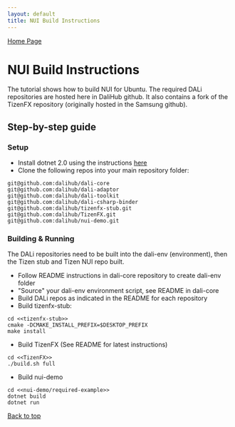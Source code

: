 ```yaml
---
layout: default
title: NUI Build Instructions
---
```

[ Home Page ]({{site.baseurl}}/index) <br>

<a name="top"></a>
# NUI Build Instructions

The tutorial shows how to build NUI for Ubuntu.
The required DALi repositories are hosted here in DaliHub github.
It also contains a fork of the TizenFX repository (originally hosted in the Samsung github).

## Step-by-step guide

### Setup

* Install dotnet 2.0 using the instructions <a href="https://dotnet.microsoft.com/learn/dotnet/hello-world-tutorial/install?initial-os=linux" target="_blank">here</a>
* Clone the following repos into your main repository folder:
```
git@github.com:dalihub/dali-core
git@github.com:dalihub/dali-adaptor
git@github.com:dalihub/dali-toolkit
git@github.com:dalihub/dali-csharp-binder
git@github.com:dalihub/tizenfx-stub.git
git@github.com:dalihub/TizenFX.git
git@github.com:dalihub/nui-demo.git
```

### Building & Running

The DALi repositories need to be built into the dali-env (environment), then the Tizen stub and Tizen NUI repo built.

* Follow README instructions in dali-core repository to create dali-env folder
* "Source" your dali-env environment script, see README in dali-core
* Build DALi repos as indicated in the README for each repository
* Build tizenfx-stub:
```
cd <<tizenfx-stub>>
cmake -DCMAKE_INSTALL_PREFIX=$DESKTOP_PREFIX
make install
```
* Build TizenFX (See README for latest instructions)
```
cd <<TizenFX>>
./build.sh full
```
* Build nui-demo
```
cd <<nui-demo/required-example>>
dotnet build
dotnet run
```

[Back to top](#top)

